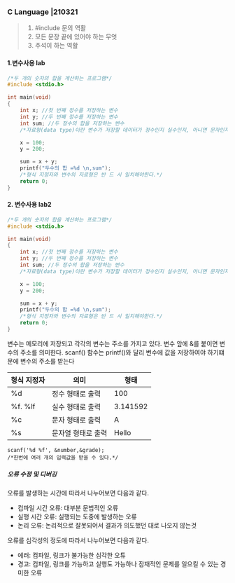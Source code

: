 ### C Language |210321

>
>
>1. #include 문의 역활
>2. 모든 문장 끝에 있어야 하는 무엇
>3. 주석이 하는 역활







#### 1.변수사용 lab

```c
/*두 개의 숫자의 합을 계산하는 프로그램*/
#include <stdio.h>

int main(void)
{
	int x; //첫 번째 정수를 저장하는 변수
	int y; //두 번째 정수를 저장하는 변수
	int sum; //두 정수의 합을 저장하는 변수
	/*자료형(data type)이란 변수가 저장할 데이터가 정수인지 실수인지, 아니면 문자인지 정하는 것이며, 변수를 선언하면 메모리 공간에 값들을 저장할 수 있는 상자가 만들어진다.*/

	x = 100;
	y = 200;

	sum = x + y;
	printf("두수의 합 =%d \n,sum");
	/*형식 지정자와 변수의 자료형은 반 드 시 일치해야한다.*/
	return 0;
}
```







#### 2. 변수사용 lab2

```c
/*두 개의 숫자의 합을 계산하는 프로그램*/
#include <stdio.h>

int main(void)
{
	int x; //첫 번째 정수를 저장하는 변수
	int y; //두 번째 정수를 저장하는 변수
	int sum; //두 정수의 합을 저장하는 변수
	/*자료형(data type)이란 변수가 저장할 데이터가 정수인지 실수인지, 아니면 문자인지 정하는 것이며, 변수를 선언하면 메모리 공간에 값들을 저장할 수 있는 상자가 만들어진다.*/

	x = 100;
	y = 200;

	sum = x + y;
	printf("두수의 합 =%d \n,sum");
	/*형식 지정자와 변수의 자료형은 반 드 시 일치해야한다.*/
	return 0;
}
```

변수는 메모리에 저장되고 각각의 변수는 주소를 가지고 있다. 변수 앞에 &를 붙이면 변수의 주소를 의미한다. scanf() 함수는 printf()와 달리 변수에 값을 저장하여야 하기떄문에 변수의 주소를 받는다



| 형식 지정자 | 의미               | 형태     |
| ----------- | ------------------ | -------- |
| %d          | 정수 형태로 출력   | 100      |
| %f. %lf     | 실수 형태로 출력   | 3.141592 |
| %c          | 문자 형태로 출력   | A        |
| %s          | 문자열 형태로 출력 | Hello    |

```
scanf('%d %f', &number,&grade);
/*한번에 여러 개의 입력값을 받을 수 있다.*/
```





##### 오류 수정 및 디버깅

오류를 발생하는 시간에 따라서 나누어보면 다음과 같다.

- 컴파일 시간 오류: 대부분 문법적인 오류
- 실행 시간 오류: 실행되는 도중에 발생하는 오류
- 논리 오류: 논리적으로 잘못되어서 결과가 의도했던 대로 나오지 않는것

오류를 심각성의 정도에 따라서 나누어보면 다음과 같다.

- 에러: 컴파일, 링크가 불가능한 심각한 오튜
- 경고: 컴파일, 링크를 가능하고 실행도 가능하나 잠재적인 문제를 일으킬 수 있는 경미한 오류